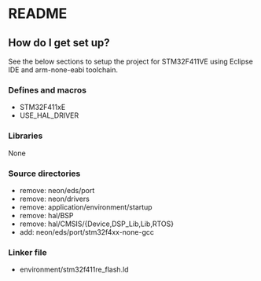 # README #

## How do I get set up? ###

See the below sections to setup the project for STM32F411VE using Eclipse IDE
and arm-none-eabi toolchain.

### Defines and macros
  - STM32F411xE
  - USE_HAL_DRIVER
  
### Libraries
  None
  
### Source directories
  - remove: neon/eds/port
  - remove: neon/drivers
  - remove: application/environment/startup
  - remove: hal/BSP
  - remove: hal/CMSIS/{Device,DSP_Lib,Lib,RTOS}
  - add: neon/eds/port/stm32f4xx-none-gcc

### Linker file
  - environment/stm32f411re_flash.ld

